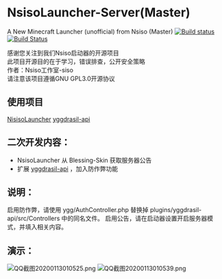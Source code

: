 # NsisoLauncher-Server(Master)
A New Minecraft Launcher (unofficial) from Nsiso (Master)
[![Build status](https://ci.appveyor.com/api/projects/status/st6w0l4x1fvf6m5f/branch/master?svg=true)](https://ci.appveyor.com/project/nsisogf/nsisolauncher/branch/master)
[![Build Status](https://nsisogf.visualstudio.com/NsisoLauncher/_apis/build/status/Nsiso.NsisoLauncher?branchName=master)](https://nsisogf.visualstudio.com/NsisoLauncher/_build/latest?definitionId=1&branchName=master)

感谢您关注到我们Nsiso启动器的开源项目  
此项目开源目的在于学习，错误排查，公开安全策略  
作者：Nsiso工作室-siso  
请注意该项目遵循GNU GPL3.0开源协议  
## 使用项目
[NisisoLauncher](https://github.com/Nsiso/NsisoLauncher)
[yggdrasil-api](https://github.com/bs-community/yggdrasil-api)

## 二次开发内容：
 + NsisoLauncher 从 Blessing-Skin 获取服务器公告
 + 扩展 [yggdrasil-api](https://github.com/bs-community/yggdrasil-api) ，加入防作弊功能
## 说明：
启用防作弊，请使用 ygg/AuthController.php 替换掉 plugins/yggdrasil-api/src/Controllers 中的同名文件。
启用公告，请在启动器设置开启服务器模式，并填入相关内容。
## 演示：
![QQ截图20200113010525.png](https://magic.yukino.co/view/1/2020/01/13/fo3pnJGa/QQ%E6%88%AA%E5%9B%BE20200113010525.png)
![QQ截图20200113010539.png](https://magic.yukino.co/view/1/2020/01/13/OBDmh5j6/QQ%E6%88%AA%E5%9B%BE20200113010539.png)
